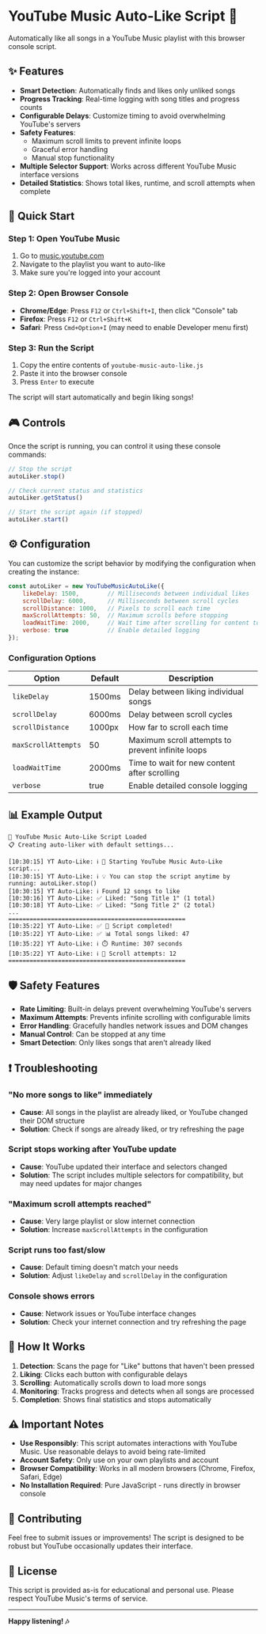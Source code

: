 # YouTube Music Auto-Like Script 🎵

Automatically like all songs in a YouTube Music playlist with this browser console script.

## ✨ Features

- **Smart Detection**: Automatically finds and likes only unliked songs
- **Progress Tracking**: Real-time logging with song titles and progress counts
- **Configurable Delays**: Customize timing to avoid overwhelming YouTube's servers
- **Safety Features**: 
  - Maximum scroll limits to prevent infinite loops
  - Graceful error handling
  - Manual stop functionality
- **Multiple Selector Support**: Works across different YouTube Music interface versions
- **Detailed Statistics**: Shows total likes, runtime, and scroll attempts when complete

## 🚀 Quick Start

### Step 1: Open YouTube Music
1. Go to [music.youtube.com](https://music.youtube.com)
2. Navigate to the playlist you want to auto-like
3. Make sure you're logged into your account

### Step 2: Open Browser Console
- **Chrome/Edge**: Press `F12` or `Ctrl+Shift+I`, then click "Console" tab
- **Firefox**: Press `F12` or `Ctrl+Shift+K`
- **Safari**: Press `Cmd+Option+I` (may need to enable Developer menu first)

### Step 3: Run the Script
1. Copy the entire contents of `youtube-music-auto-like.js`
2. Paste it into the browser console
3. Press `Enter` to execute

The script will start automatically and begin liking songs!

## 🎮 Controls

Once the script is running, you can control it using these console commands:

```javascript
// Stop the script
autoLiker.stop()

// Check current status and statistics
autoLiker.getStatus()

// Start the script again (if stopped)
autoLiker.start()
```

## ⚙️ Configuration

You can customize the script behavior by modifying the configuration when creating the instance:

```javascript
const autoLiker = new YouTubeMusicAutoLike({
    likeDelay: 1500,        // Milliseconds between individual likes
    scrollDelay: 6000,      // Milliseconds between scroll cycles
    scrollDistance: 1000,   // Pixels to scroll each time
    maxScrollAttempts: 50,  // Maximum scrolls before stopping
    loadWaitTime: 2000,     // Wait time after scrolling for content to load
    verbose: true           // Enable detailed logging
});
```

### Configuration Options

| Option | Default | Description |
|--------|---------|-------------|
| `likeDelay` | 1500ms | Delay between liking individual songs |
| `scrollDelay` | 6000ms | Delay between scroll cycles |
| `scrollDistance` | 1000px | How far to scroll each time |
| `maxScrollAttempts` | 50 | Maximum scroll attempts to prevent infinite loops |
| `loadWaitTime` | 2000ms | Time to wait for new content after scrolling |
| `verbose` | true | Enable detailed console logging |

## 📊 Example Output

```
🎵 YouTube Music Auto-Like Script Loaded
📋 Creating auto-liker with default settings...

[10:30:15] YT Auto-Like: ℹ️ 🚀 Starting YouTube Music Auto-Like script...
[10:30:15] YT Auto-Like: ℹ️ 💡 You can stop the script anytime by running: autoLiker.stop()
[10:30:15] YT Auto-Like: ℹ️ Found 12 songs to like
[10:30:16] YT Auto-Like: ✅ Liked: "Song Title 1" (1 total)
[10:30:18] YT Auto-Like: ✅ Liked: "Song Title 2" (2 total)
...
==================================================
[10:35:22] YT Auto-Like: ✅ 🎉 Script completed!
[10:35:22] YT Auto-Like: ✅ 📊 Total songs liked: 47
[10:35:22] YT Auto-Like: ℹ️ ⏱️ Runtime: 307 seconds
[10:35:22] YT Auto-Like: ℹ️ 📜 Scroll attempts: 12
==================================================
```

## 🛡️ Safety Features

- **Rate Limiting**: Built-in delays prevent overwhelming YouTube's servers
- **Maximum Attempts**: Prevents infinite scrolling with configurable limits
- **Error Handling**: Gracefully handles network issues and DOM changes
- **Manual Control**: Can be stopped at any time
- **Smart Detection**: Only likes songs that aren't already liked

## ❗ Troubleshooting

### "No more songs to like" immediately
- **Cause**: All songs in the playlist are already liked, or YouTube changed their DOM structure
- **Solution**: Check if songs are already liked, or try refreshing the page

### Script stops working after YouTube update
- **Cause**: YouTube updated their interface and selectors changed
- **Solution**: The script includes multiple selectors for compatibility, but may need updates for major changes

### "Maximum scroll attempts reached"
- **Cause**: Very large playlist or slow internet connection
- **Solution**: Increase `maxScrollAttempts` in the configuration

### Script runs too fast/slow
- **Cause**: Default timing doesn't match your needs
- **Solution**: Adjust `likeDelay` and `scrollDelay` in the configuration

### Console shows errors
- **Cause**: Network issues or YouTube interface changes
- **Solution**: Check your internet connection and try refreshing the page

## 📝 How It Works

1. **Detection**: Scans the page for "Like" buttons that haven't been pressed
2. **Liking**: Clicks each button with configurable delays
3. **Scrolling**: Automatically scrolls down to load more songs
4. **Monitoring**: Tracks progress and detects when all songs are processed
5. **Completion**: Shows final statistics and stops automatically

## ⚠️ Important Notes

- **Use Responsibly**: This script automates interactions with YouTube Music. Use reasonable delays to avoid being rate-limited
- **Account Safety**: Only use on your own playlists and account
- **Browser Compatibility**: Works in all modern browsers (Chrome, Firefox, Safari, Edge)
- **No Installation Required**: Pure JavaScript - runs directly in browser console

## 🤝 Contributing

Feel free to submit issues or improvements! The script is designed to be robust but YouTube occasionally updates their interface.

## 📄 License

This script is provided as-is for educational and personal use. Please respect YouTube Music's terms of service.

---

**Happy listening! 🎶** 